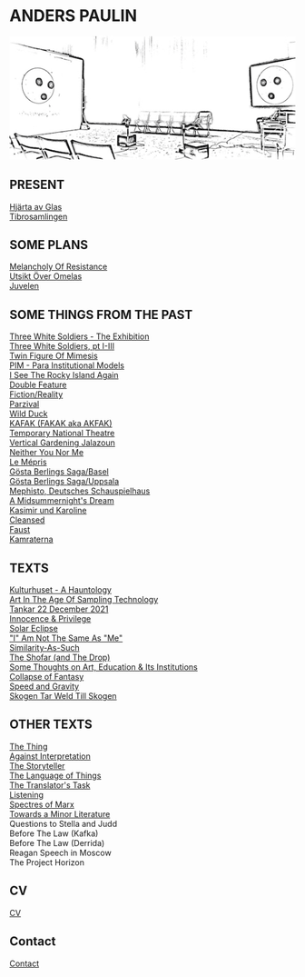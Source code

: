 # ANDERS PAULIN  

![](/neithersmall.jpg)

## PRESENT
[Hjärta av Glas](/hjarta.md)  
[Tibrosamlingen](/tibro.md)    

## SOME PLANS
[Melancholy Of Resistance](/melancholy.md)  
[Utsikt Över Omelas](/omelas.md)  
[Juvelen](/Juvelen.md)  

## SOME THINGS FROM THE PAST
[Three White Soldiers - The Exhibition](threewhitesoldiersexhibition.md)  
[Three White Soldiers, pt I-III](threewhitesoldiers.ptI-III.md)  
[Twin Figure Of Mimesis](/twinfigureofmimesis.md)  
[PIM - Para Institutional Models](/pim.md)  
[I See The Rocky Island Again](/rockyisland.md)  
[Double Feature](/doublefeature.md)  
[Fiction/Reality](/fictionreality.md)  
[Parzival](/parzival.md)  
[Wild Duck](/villanden.md)  
[KAFAK (FAKAK aka AKFAK)](/kafak.md)  
[Temporary National Theatre](/tnt.md)  
[Vertical Gardening Jalazoun](/vertical.md)  
[Neither You Nor Me](/neither.md)  
[Le Mépris](/mepris.md)  
[Gösta Berlings Saga/Basel](/gostabasel.md)  
[Gösta Berlings Saga/Uppsala](/gostauppsala.md)  
[Mephisto, Deutsches Schauspielhaus](/mephisto.md)    
[A Midsummernight's Dream](/midsommar.md)  
[Kasimir und Karoline](/kasimir.md)  
[Cleansed](/cleansed.md)  
[Faust](/faust.md)  
[Kamraterna](/kamraterna.md)  

## TEXTS
[Kulturhuset - A Hauntology](/juvelentxt.md)  
[Art In The Age Of Sampling Technology](/sampling.md)  
[Tankar 22 December 2021](/tankar.md)  
[Innocence & Privilege](/innocence.md)  
[Solar Eclipse](/solareclipse.md)  
["I" Am Not The Same As "Me"](/iamnotthesame.md)  
[Similarity-As-Such](/similarity.md)  
[The Shofar (and The Drop)](/shofar.md)  
[Some Thoughts on Art, Education & Its Institutions](/arteducation.md)  
[Collapse of Fantasy](/collapse.md)  
[Speed and Gravity](/speed.md)  
[Skogen Tar Weld Till Skogen](/skogen.md)  

## OTHER TEXTS
[The Thing](/thing.md)  
[Against Interpretation](/sontag.md)  
[The Storyteller](/storyteller.md)  
[The Language of Things](/languagethings.md)  
[The Translator's Task](/translator.md)  
[Listening](/listening.md)  
[Spectres of Marx](/spectres.md)  
[Towards a Minor Literature](/minor.md)  
Questions to Stella and Judd  
Before The Law (Kafka)  
Before The Law (Derrida)  
Reagan Speech in Moscow  
The Project Horizon  

## CV  
[CV](/cv.md)

## Contact  
[Contact](/kontakt.md)  
